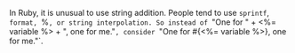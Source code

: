 In Ruby, it is unusual to use string addition. People tend to use `sprintf`, `format, `%`, or string interpolation. So instead of `"One for " + <%= variable %> + ", one for me."`, consider `"One for #{<%= variable %>}, one for me."`.
